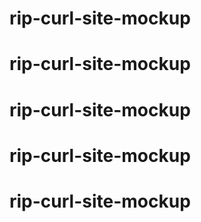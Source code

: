 # rip-curl-site-mockup
# rip-curl-site-mockup
# rip-curl-site-mockup
# rip-curl-site-mockup
# rip-curl-site-mockup
